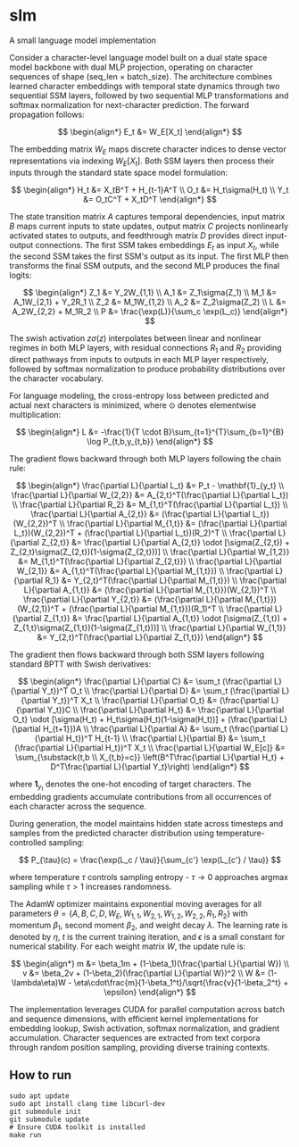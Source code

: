 # slm
A small language model implementation

Consider a character-level language model built on a dual state space model backbone with dual MLP projection, operating on character sequences of shape (seq_len × batch_size). The architecture combines learned character embeddings with temporal state dynamics through two sequential SSM layers, followed by two sequential MLP transformations and softmax normalization for next-character prediction. The forward propagation follows:

$$
\begin{align*}
E_t &= W_E[X_t]
\end{align*}
$$

The embedding matrix $W_E$ maps discrete character indices to dense vector representations via indexing $W_E[X_t]$. Both SSM layers then process their inputs through the standard state space model formulation:

$$
\begin{align*}
H_t &= X_tB^T + H_{t-1}A^T \\
O_t &= H_t\sigma(H_t) \\
Y_t &= O_tC^T + X_tD^T
\end{align*}
$$

The state transition matrix $A$ captures temporal dependencies, input matrix $B$ maps current inputs to state updates, output matrix $C$ projects nonlinearly activated states to outputs, and feedthrough matrix $D$ provides direct input-output connections. The first SSM takes embeddings $E_t$ as input $X_t$, while the second SSM takes the first SSM's output as its input. The first MLP then transforms the final SSM outputs, and the second MLP produces the final logits:

$$
\begin{align*}
Z_1 &= Y_2W_{1,1} \\
A_1 &= Z_1\sigma(Z_1) \\
M_1 &= A_1W_{2,1} + Y_2R_1 \\
Z_2 &= M_1W_{1,2} \\
A_2 &= Z_2\sigma(Z_2) \\
L &= A_2W_{2,2} + M_1R_2 \\
P &= \frac{\exp(L)}{\sum_c \exp(L_c)}
\end{align*}
$$

The swish activation $z\sigma(z)$ interpolates between linear and nonlinear regimes in both MLP layers, with residual connections $R_1$ and $R_2$ providing direct pathways from inputs to outputs in each MLP layer respectively, followed by softmax normalization to produce probability distributions over the character vocabulary.

For language modeling, the cross-entropy loss between predicted and actual next characters is minimized, where $\odot$ denotes elementwise multiplication:

$$
\begin{align*}
L &= -\frac{1}{T \cdot B}\sum_{t=1}^{T}\sum_{b=1}^{B} \log P_{t,b,y_{t,b}}
\end{align*}
$$

The gradient flows backward through both MLP layers following the chain rule:

$$
\begin{align*}
\frac{\partial L}{\partial L_t} &= P_t - \mathbf{1}_{y_t} \\
\frac{\partial L}{\partial W_{2,2}} &= A_{2,t}^T(\frac{\partial L}{\partial L_t}) \\
\frac{\partial L}{\partial R_2} &= M_{1,t}^T(\frac{\partial L}{\partial L_t}) \\
\frac{\partial L}{\partial A_{2,t}} &= (\frac{\partial L}{\partial L_t})(W_{2,2})^T \\
\frac{\partial L}{\partial M_{1,t}} &= (\frac{\partial L}{\partial L_t})(W_{2,2})^T + (\frac{\partial L}{\partial L_t})(R_2)^T \\
\frac{\partial L}{\partial Z_{2,t}} &= \frac{\partial L}{\partial A_{2,t}} \odot [\sigma(Z_{2,t}) + Z_{2,t}\sigma(Z_{2,t})(1-\sigma(Z_{2,t}))] \\
\frac{\partial L}{\partial W_{1,2}} &= M_{1,t}^T(\frac{\partial L}{\partial Z_{2,t}}) \\
\frac{\partial L}{\partial W_{2,1}} &= A_{1,t}^T(\frac{\partial L}{\partial M_{1,t}}) \\
\frac{\partial L}{\partial R_1} &= Y_{2,t}^T(\frac{\partial L}{\partial M_{1,t}}) \\
\frac{\partial L}{\partial A_{1,t}} &= (\frac{\partial L}{\partial M_{1,t}})(W_{2,1})^T \\
\frac{\partial L}{\partial Y_{2,t}} &= (\frac{\partial L}{\partial M_{1,t}})(W_{2,1})^T + (\frac{\partial L}{\partial M_{1,t}})(R_1)^T \\
\frac{\partial L}{\partial Z_{1,t}} &= \frac{\partial L}{\partial A_{1,t}} \odot [\sigma(Z_{1,t}) + Z_{1,t}\sigma(Z_{1,t})(1-\sigma(Z_{1,t}))] \\
\frac{\partial L}{\partial W_{1,1}} &= Y_{2,t}^T(\frac{\partial L}{\partial Z_{1,t}})
\end{align*}
$$

The gradient then flows backward through both SSM layers following standard BPTT with Swish derivatives:

$$
\begin{align*}
\frac{\partial L}{\partial C} &= \sum_t (\frac{\partial L}{\partial Y_t})^T O_t \\
\frac{\partial L}{\partial D} &= \sum_t (\frac{\partial L}{\partial Y_t})^T X_t \\
\frac{\partial L}{\partial O_t} &= (\frac{\partial L}{\partial Y_t})C \\
\frac{\partial L}{\partial H_t} &= \frac{\partial L}{\partial O_t} \odot [\sigma(H_t) + H_t\sigma(H_t)(1-\sigma(H_t))] + (\frac{\partial L}{\partial H_{t+1}})A \\
\frac{\partial L}{\partial A} &= \sum_t (\frac{\partial L}{\partial H_t})^T H_{t-1} \\
\frac{\partial L}{\partial B} &= \sum_t (\frac{\partial L}{\partial H_t})^T X_t \\
\frac{\partial L}{\partial W_E[c]} &= \sum_{\substack{t,b \\ X_{t,b}=c}} \left(B^T\frac{\partial L}{\partial H_t} + D^T\frac{\partial L}{\partial Y_t}\right)
\end{align*}
$$

where $\mathbf{1}_{y_t}$ denotes the one-hot encoding of target characters. The embedding gradients accumulate contributions from all occurrences of each character across the sequence.

During generation, the model maintains hidden state across timesteps and samples from the predicted character distribution using temperature-controlled sampling:

$$
P_{\tau}(c) = \frac{\exp(L_c / \tau)}{\sum_{c'} \exp(L_{c'} / \tau)}
$$

where temperature $\tau$ controls sampling entropy - $\tau \rightarrow 0$ approaches argmax sampling while $\tau > 1$ increases randomness.

The AdamW optimizer maintains exponential moving averages for all parameters $\theta = \{A, B, C, D, W_E, W_{1,1}, W_{2,1}, W_{1,2}, W_{2,2}, R_1, R_2\}$ with momentum $\beta_1$, second moment $\beta_2$, and weight decay $\lambda$. The learning rate is denoted by $\eta$, $t$ is the current training iteration, and $\epsilon$ is a small constant for numerical stability. For each weight matrix $W$, the update rule is:

$$
\begin{align*}
m &= \beta_1m + (1-\beta_1)(\frac{\partial L}{\partial W}) \\
v &= \beta_2v + (1-\beta_2)(\frac{\partial L}{\partial W})^2 \\
W &= (1-\lambda\eta)W - \eta\cdot\frac{m}{1-\beta_1^t}/\sqrt{\frac{v}{1-\beta_2^t} + \epsilon}
\end{align*}
$$

The implementation leverages CUDA for parallel computation across batch and sequence dimensions, with efficient kernel implementations for embedding lookup, Swish activation, softmax normalization, and gradient accumulation. Character sequences are extracted from text corpora through random position sampling, providing diverse training contexts.

## How to run
```
sudo apt update
sudo apt install clang time libcurl-dev
git submodule init
git submodule update
# Ensure CUDA toolkit is installed
make run
```
